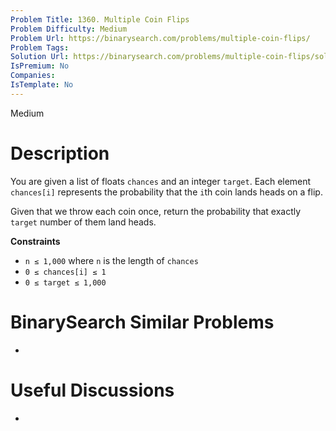 ```yaml
---
Problem Title: 1360. Multiple Coin Flips
Problem Difficulty: Medium
Problem Url: https://binarysearch.com/problems/multiple-coin-flips/
Problem Tags: 
Solution Url: https://binarysearch.com/problems/multiple-coin-flips/solutions/
IsPremium: No
Companies: 
IsTemplate: No
---
```


<span style="color: ;">Medium</span>

# Description

You are given a list of floats `chances` and an integer `target`. Each element `chances[i]` represents the probability that the `i`th coin lands heads on a flip.

Given that we throw each coin once, return the probability that exactly `target` number of them land heads.

**Constraints**
- `n ≤ 1,000` where `n` is the length of `chances`
- `0 ≤ chances[i] ≤ 1`
- `0 ≤ target ≤ 1,000`

# BinarySearch Similar Problems

- []()

# Useful Discussions

- []()
